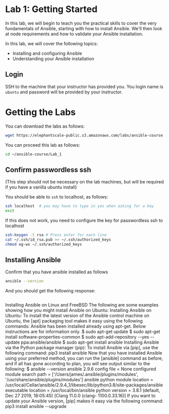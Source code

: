 # Lab 1: Getting Started


In this lab, we will begin to teach you the practical skills to cover the very fundamentals of Ansible, starting with how to install Ansible. We'll then look at node requirements and how to validate your Ansible installation.

In this lab, we will cover the following topics:
 * Installing and configuring Ansible 
 * Understanding your Ansible installation


## Login

SSH to the machine that your instructor has provided you. You login name is `ubuntu` and password will be provided by your instructor.


# Getting the Labs

You can download the labs as follows:

```bash
wget https://elephantscale-public.s3.amazonaws.com/labs/ansible-course.zip
```

You can proceed this lab as follows:

```bash
cd ~/ansible-course/Lab_1
```


## Confirm passwordless ssh


(This step should not be necessary on the lab machines, but will be required if you have a vanilla ubuntu install)

You should be able to `ssh` to localhost, as follows:

```bash
ssh localhost  # you may have to type in yes when asking for a key
exit
```

If this does not work, you need to configure the key for passwordless ssh to localhost

```bash
ssh-keygen -t rsa # Press enter for each line 
cat ~/.ssh/id_rsa.pub >> ~/.ssh/authorized_keys
chmod og-wx ~/.ssh/authorized_keys 
```



## Installing Ansible

Confirm that you have ansible installed as follows

```bash
ansible --version
```

And you should get the following response:

```console

```

Installing Ansible on Linux and FreeBSD
The following are some examples showing how you might install Ansible on Ubuntu:
Installing Ansible on Ubuntu: To install the latest version of the Ansible control machine on Ubuntu, the [apt] packaging tool makes it easy using the following commands:
Ansible has been installed already using apt-get. Below instructions are for information only.
$ sudo apt-get update
$ sudo apt-get install software-properties-common
$ sudo apt-add-repository --yes --update ppa:ansible/ansible $ sudo apt-get install ansible
Installing Ansible via the Python package manager (pip): To install Ansible via [pip], use the following command:
pip3 install ansible
Now that you have installed Ansible using your preferred method, you can run the [ansible] command as before, and if all has gone according to plan, you will see output similar to the following:
$ ansible --version ansible 2.9.6
config file = None
configured module search path = ['/Users/james/.ansible/plugins/modules', '/usr/share/ansible/plugins/modules']
ansible python module location = /usr/local/Cellar/ansible/2.9.4_1/libexec/lib/python3.8/site-packages/ansible
executable location = /usr/local/bin/ansible
python version = 3.8.1 (default, Dec 27 2019, 18:05:45) [Clang 11.0.0 (clang- 1100.0.33.16)]
If you want to update your Ansible version, [pip] makes it easy via the following command:
pip3 install ansible --upgrade
